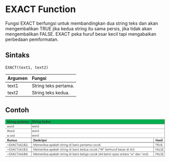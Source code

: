 # EXACT Function

Fungsi EXACT berfungsi untuk membandingkan dua string teks dan akan mengembalikan TRUE jika kedua string itu sama persis, jika tidak akan mengembalikan FALSE. EXACT peka huruf besar kecil tapi mengabaikan perbedaan pemformatan.

## Sintaks

```text
EXACT(text1, text2)
```

| Argumen | Fungsi |
| :--- | :--- |
| text1 | String teks pertama. |
| text2 | String teks kedua. |

## Contoh

![](../.gitbook/assets/image%20%2828%29.png)

